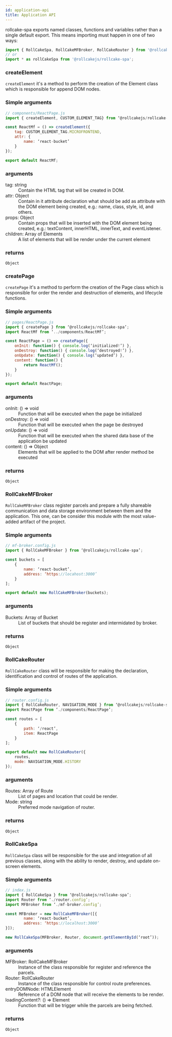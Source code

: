 ```yaml
---
id: application-api
title: Application API
---
```


rollcake-spa exports named classes, functions and variables rather than a single default export. This means importing must happen in one of two ways:

```js
import { RollCakeSpa, RollCakeMFBroker, RollCakeRouter } from '@rollcakejs/rollcake-spa';
// or
import * as rollCakeSpa from '@rollcakejs/rollcake-spa';
```
### createElement
`createElement` it's a method to perform the creation of the Element class which is responsible for append DOM nodes.

### Simple arguments
```js
// components/ReactPage.js
import { createElement, CUSTOM_ELEMENT_TAG} from ‘@rollcakejs/rollcake-spa’;

const ReactMf = () => createElement({
	tag: CUSTOM_ELEMENT_TAG.MICROFRONTEND,
	attr: {
		name: ‘react-bucket’
	}
});

export default ReactMf;
```

<h3>arguments</h3>

<dl className="args-list">
	<dt>tag: string</dt>
	<dd>Contain the HTML tag that will be created in DOM.</dd>
	<dt>attr: Object</dt>
	<dd>Contain in it attribute declaration what should be add as attribute with the DOM element being created, e.g.: name, class, style, id, and others.</dd>
	<dt>props: Object</dt>
	<dd>Contain props that will be inserted  with the DOM element being created, e.g.: textContent, innerHTML, innerText, and eventListener.</dd>
	<dt>children: Array of Elements</dt>
	<dd>A list of elements that will be render under the current element</dd>
</dl>

<h3>returns</h3>

`Object`

### createPage
`createPage` it's a method to perform the creation of the Page class which is responsible for order the render and destruction of elements, and lifecycle functions.

### Simple arguments
```js
// pages/ReactPage.js
import { createPage } from ‘@rollcakejs/rollcake-spa’;
import ReactMf from ‘../components/ReactMf’;

const ReactPage = () => createPage({
    onInit: function() { console.log(‘initialized!’) },
    onDestroy: function() { console.log(‘destroyed!’) },
    onUpdate: function() { console.log(‘updated’) },
    content: function() {
        return ReactMf();
    }
});

export default ReactPage;
```

<h3>arguments</h3>

<dl className="args-list">
	<dt>onInit: () => void</dt>
	<dd>Function that will be executed when the page be initialized</dd>
	<dt>onDestroy: () => void</dt>
	<dd>Function that will be executed when the page be destroyed</dd>
	<dt>onUpdate: () => void</dt>
	<dd>Function that will be executed when the shared data base of the application be updated</dd>
	<dt>content: () => Object</dt>
	<dd>Elements that will be applied to the DOM after render method be executed</dd>
</dl>

<h3>returns</h3>

`Object`

### RollCakeMFBroker
`RollCakeMFBroker` class register parcels and prepare a fully shareable communication and data storage environment between them and the application. This one, can be consider this module with the most value-added artifact of the project.

### Simple arguments
```js
// mf-broker.config.js
import { RollCakeMFBroker } from ‘@rollcakejs/rollcake-spa’;

const buckets = [
	{
        name: ‘react-bucket’,
        address: ‘https://locahost:3000’
	}
];

export default new RollCakeMFBroker(buckets);
```

<h3>arguments</h3>

<dl className="args-list">
	<dt>Buckets: Array of Bucket</dt>
	<dd>List of buckets that should be register and intermidated by broker.</dd>
</dl>

<h3>returns</h3>

`Object`

### RollCakeRouter
`RollCakeRouter` class will be responsible for making the declaration, identification and control of routes of the application.

### Simple arguments
```js
// router.config.js
import { RollCakeRouter, NAVIGATION_MODE } from ‘@rollcakejs/rollcake-spa’;
import ReactPage from ‘./components/ReactPage’;

const routes = [
	{
        path: ‘/react’,
        item: ReactPage
	}
];

export default new RollCakeRouter({
	routes,
    mode: NAVIGATION_MODE.HISTORY
});
```

<h3>arguments</h3>

<dl className="args-list">
	<dt>Routes: Array of Route</dt>
	<dd>List of pages and location that could be render.</dd>
	<dt>Mode: string</dt>
	<dd>Preferred mode navigation of router.</dd>
</dl>

<h3>returns</h3>

`Object`

### RollCakeSpa
`RollCakeSpa` class will be responsible for the use and integration of all previous classes, along with the ability to render, 
destroy, and update on-screen elements.

### Simple arguments
```js
// index.js
import { RollCakeSpa } from ‘@rollcakejs/rollcake-spa’;
import Router from ‘./router.config’;
import MFBroker from ‘./mf-broker.config’;

const MFBroker = new RollCakeMFBroker([{
        name: ‘react-bucket’,
        address: ‘https://localhost:3000’
}]);

new RollCakeSpa(MFBroker, Router, document.getElementById(‘root’));
```

<h3>arguments</h3>

<dl className="args-list">
	<dt>MFBroker: RollCakeMFBroker</dt>
	<dd>Instance of the class responsible for register and reference the parcels.</dd>
	<dt>Router: RollCakeRouter</dt>
	<dd>Instance of the class responsible for control route preferences.</dd>
	<dt>entryDOMNode: HTMLElement</dt>
	<dd>Reference of a DOM node that will receive the elements to be render.</dd>
	<dt>loadingContent?: () => Element</dt>
	<dd>Function that will be trigger while the parcels are being fetched.</dd>
</dl>

<h3>returns</h3>

`Object`